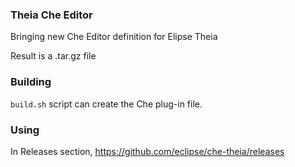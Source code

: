 ### Theia Che Editor

Bringing new Che Editor definition for Elipse Theia

Result is a .tar.gz file

### Building

`build.sh` script can create the Che plug-in file.

### Using

In Releases section, https://github.com/eclipse/che-theia/releases
